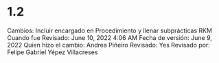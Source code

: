 # 1.2

Cambios: Incluir encargado en Procedimiento y llenar subprácticas RKM 
Cuando fue Revisado: June 10, 2022 4:06 AM
Fecha de  versión: June 9, 2022
Quien hizo el cambio: Andrea Piñeiro
Revisado: Yes
Revisado por: Felipe Gabriel Yépez Villacreses